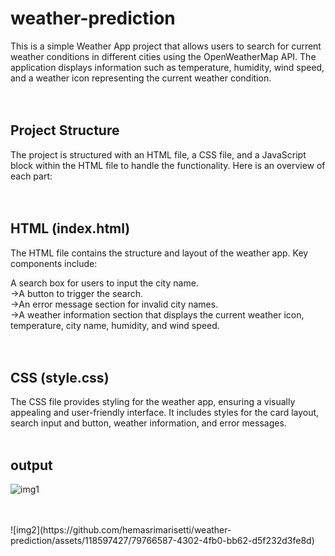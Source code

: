 # weather-prediction
This is a simple Weather App project that allows users to search for current weather conditions in different cities using the OpenWeatherMap API. The application displays information such as temperature, humidity, wind speed, and a weather icon representing the current weather condition.<br/>
<br/>
<br/>
## Project Structure<br/>
The project is structured with an HTML file, a CSS file, and a JavaScript block within the HTML file to handle the functionality. Here is an overview of each part:<br/>
<br/>
<br/>
## HTML (index.html)    <br/>
The HTML file contains the structure and layout of the weather app. Key components include:<br/>

A search box for users to input the city name.<br/>
->A button to trigger the search.<br/>
->An error message section for invalid city names.<br/>
->A weather information section that displays the current weather icon, temperature, city name, humidity, and wind speed.<br/>
<br/>
<br/>
## CSS (style.css) <br/>
The CSS file provides styling for the weather app, ensuring a visually appealing and user-friendly interface. It includes styles for the card layout, search input and button, weather information, and error messages.<br/>
<br/>
## output <br/> 
![img1](https://github.com/hemasrimarisetti/weather-prediction/assets/118597427/bb12e78e-9566-4ca0-aa92-bc59fcc7fd1c)

<br/>
<br/>
![img2](https://github.com/hemasrimarisetti/weather-prediction/assets/118597427/79766587-4302-4fb0-bb62-d5f232d3fe8d)
